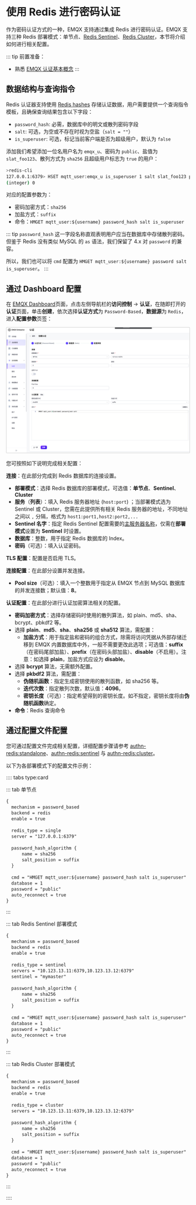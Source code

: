 # 使用 Redis 进行密码认证

作为密码认证方式的一种，EMQX 支持通过集成 Redis 进行密码认证。EMQX 支持三种 Redis 部署模式：单节点、[Redis Sentinel](https://redis.io/docs/manual/sentinel/)、[Redis Cluster](https://redis.io/docs/manual/scaling/)，本节将介绍如何进行相关配置。

::: tip 前置准备：

- 熟悉 [EMQX 认证基本概念](../authn/authn.md)
:::

## 数据结构与查询指令

Redis 认证器支持使用 [Redis hashes](https://redis.io/docs/manual/data-types/#hashes) 存储认证数据，用户需要提供一个查询指令模板，且确保查询结果包含以下字段：

- `password_hash`: 必需，数据库中的明文或散列密码字段
- `salt`: 可选，为空或不存在时视为空盐（`salt = ""`）
- `is_superuser`: 可选，标记当前客户端是否为超级用户，默认为 `false`

添加我们希望添加一位名用户名为 `emqx_u`、密码为 `public`、盐值为 `slat_foo123`、散列方式为 `sha256` 且超级用户标志为 `true` 的用户：

```bash
>redis-cli
127.0.0.1:6379> HSET mqtt_user:emqx_u is_superuser 1 salt slat_foo123 password_hash 44edc2d57cde8d79c98145003e105b90a14f1460b79186ea9cfe83942fc5abb5
(integer) 0
```

对应的配置参数为：

- 密码加密方式：`sha256`
- 加盐方式：`suffix`
- 命令：`HMGET mqtt_user:${username} password_hash salt is_superuser`

::: tip
`password_hash` 这一字段名称直观表明用户应当在数据库中存储散列密码。但鉴于 Redis 没有类似 MySQL 的 `as` 语法，我们保留了 4.x 对 `password` 的兼容。

所以，我们也可以将 `cmd` 配置为 `HMGET mqtt_user:${username} password salt is_superuser`。
:::

## 通过 Dashboard 配置

在 [EMQX Dashboard](http://127.0.0.1:18083/#/authentication)页面，点击左侧导航栏的**访问控制** -> **认证**，在随即打开的**认证**页面，单击**创建**，依次选择**认证方式**为 `Password-Based`，**数据源**为 `Redis`，进入**配置参数**页签：

![Authentication with redis](./assets/authn-redis.png)

您可按照如下说明完成相关配置：

**连接**：在此部分完成到 Redis 数据库的连接设置。

- **部署模式**：选择 Redis 数据库的部署模式，可选值：**单节点**、**Sentinel**、**Cluster**
- **服务**（**列表**）：填入 Redis 服务器地址 (`host:port`) ；当部署模式选为 Sentinel 或 Cluster，您需在此提供所有相关 Redis 服务器的地址，不同地址之间以 `,` 分隔，格式为 `host1:port1,host2:port2,...`
- **Sentinel 名字**：指定 Redis Sentinel 配置需要的[主服务器名称](https://redis.io/docs/manual/sentinel/#configuring-sentinel)，仅需在**部署模式**设置为 **Sentinel** 时设置。
- **数据库**：整数，用于指定 Redis 数据库的 Index。
- **密码**（可选）：填入认证密码。

**TLS 配置**：配置是否启用 TLS。

**连接配置**：在此部分设置并发连接。

- **Pool size**（可选）：填入一个整数用于指定从 EMQX 节点到 MySQL 数据库的并发连接数；默认值：**8**。

**认证配置**：在此部分进行认证加密算法相关的配置。

- **密码加密方式**：选择存储密码时使用的散列算法，如 plain、md5、sha、bcrypt、pbkdf2 等。
- 选择 **plain**、**md5**、**sha**、**sha256** 或 **sha512** 算法，需配置：
  - **加盐方式**：用于指定盐和密码的组合方式，除需将访问凭据从外部存储迁移到 EMQX 内置数据库中外，一般不需要更改此选项；可选值：**suffix**（在密码尾部加盐）、**prefix**（在密码头部加盐）、**disable**（不启用）。注意：如选择 **plain**，加盐方式应设为 **disable**。
- 选择 **bcrypt** 算法，无需额外配置。
- 选择 **pkbdf2** 算法，需配置：
  - **伪随机函数**：指定生成密钥使用的散列函数，如 sha256 等。
  - **迭代次数**：指定散列次数，默认值：**4096**。<!--后续补充取值范围-->
  - **密钥长度**（可选）：指定希望得到的密钥长度。如不指定，密钥长度将由**伪随机函数**确定。
- **命令**：Redis 查询命令

## 通过配置文件配置

您可通过配置文件完成相关配置，详细配置步骤请参考 [authn-redis:standalone](../../configuration/configuration-manual.md#authn-redis:standalone)、[authn-redis:sentinel](../../configuration/configuration-manual.md#authn-redis:sentinel) 与 [authn-redis:cluster](../../configuration/configuration-manual.md#authn-redis:cluster)。

以下为各部署模式下的配置文件示例：

:::: tabs type:card

::: tab 单节点

```hcl
{
  mechanism = password_based
  backend = redis
  enable = true

  redis_type = single
  server = "127.0.0.1:6379"

  password_hash_algorithm {
      name = sha256
      salt_position = suffix
  }

  cmd = "HMGET mqtt_user:${username} password_hash salt is_superuser"
  database = 1
  password = "public"
  auto_reconnect = true
}
```

:::

::: tab Redis Sentinel 部署模式

```hcl
{
  mechanism = password_based
  backend = redis
  enable = true

  redis_type = sentinel
  servers = "10.123.13.11:6379,10.123.13.12:6379"
  sentinel = "mymaster"

  password_hash_algorithm {
      name = sha256
      salt_position = suffix
  }

  cmd = "HMGET mqtt_user:${username} password_hash salt is_superuser"
  database = 1
  password = "public"
  auto_reconnect = true
}
```

:::

::: tab Redis Cluster 部署模式

```hcl
{
  mechanism = password_based
  backend = redis
  enable = true

  redis_type = cluster
  servers = "10.123.13.11:6379,10.123.13.12:6379"

  password_hash_algorithm {
      name = sha256
      salt_position = suffix
  }

  cmd = "HMGET mqtt_user:${username} password_hash salt is_superuser"
  database = 1
  password = "public"
  auto_reconnect = true
}
```

:::

::::
